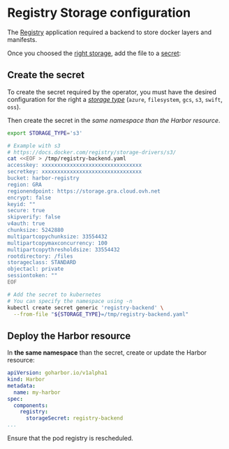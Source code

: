 # Registry Storage configuration

The [Registry](https://docs.docker.com/registry) application required a backend to store docker layers and manifests.

Once you choosed the [right storage](https://docs.docker.com/registry/configuration/#storage), add the file to a [secret](https://kubernetes.io/docs/concepts/configuration/secret/):

## Create the secret

To create the secret required by the operator, you must have the desired configuration for the right a *[storage type](https://docs.docker.com/registry/configuration/#storage)* (`azure`, `filesystem`, `gcs`, `s3`, `swift`, `oss`).

Then create the secret in the *same namespace than the Harbor resource*.

```bash
export STORAGE_TYPE='s3'

# Example with s3
# https://docs.docker.com/registry/storage-drivers/s3/
cat <<EOF > /tmp/registry-backend.yaml
accesskey: xxxxxxxxxxxxxxxxxxxxxxxxxxxxxxxx
secretkey: xxxxxxxxxxxxxxxxxxxxxxxxxxxxxxxx
bucket: harbor-registry
region: GRA
regionendpoint: https://storage.gra.cloud.ovh.net
encrypt: false
keyid: ""
secure: true
skipverify: false
v4auth: true
chunksize: 5242880
multipartcopychunksize: 33554432
multipartcopymaxconcurrency: 100
multipartcopythresholdsize: 33554432
rootdirectory: /files
storageclass: STANDARD
objectacl: private
sessiontoken: ""
EOF

# Add the secret to kubernetes
# You can specify the namespace using -n
kubectl create secret generic 'registry-backend' \
  --from-file "${STORAGE_TYPE}=/tmp/registry-backend.yaml"
```

## Deploy the Harbor resource

In **the same namespace** than the secret, create or update the Harbor resource:

```yaml
apiVersion: goharbor.io/v1alpha1
kind: Harbor
metadata:
  name: my-harbor
spec:
  components:
    registry:
      storageSecret: registry-backend
...
```

Ensure that the pod registry is rescheduled.
